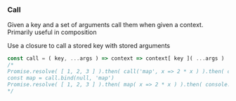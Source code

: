 ### Call

Given a key and a set of arguments call them when given a context. Primarily useful in composition

Use a closure to call a stored key with stored arguments

```js
const call = ( key, ...args ) => context => context[ key ]( ...args )
/*
Promise.resolve( [ 1, 2, 3 ] ).then( call('map', x => 2 * x ) ).then( console.log ) //[ 2, 4, 6 ]
const map = call.bind(null, 'map')
Promise.resolve( [ 1, 2, 3 ] ).then( map( x => 2 * x ) ).then( console.log ) //[ 2, 4, 6 ]
*/
```